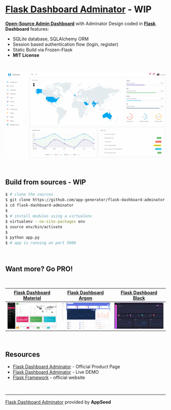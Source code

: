 # [Flask Dashboard Adminator](https://appseed.us/admin-dashboards/flask-dashboard-adminator) - WIP

**[Open-Source Admin Dashboard](https://appseed.us/admin-dashboards/open-source)** with Adminator Design coded in **[Flask](https://palletsprojects.com/p/flask/)**. **Dashboard** features:

- SQLite database, SQLAlchemy ORM
- Session based authentication flow (login, register)
- Static Build via Frozen-Flask
- **MIT License**

<br />

![Flask Dashboard Adminator - Open-Source Admin Panel](https://raw.githubusercontent.com/app-generator/static/master/products/flask-dashboard-adminator-intro.gif)

<br />

## Build from sources - WIP

```bash
$ # clone the sources
$ git clone https://github.com/app-generator/flask-dashboard-adminator.git
$ cd flask-dashboard-adminator
$
$ # install modules using a virtualenv
$ virtualenv --no-site-packages env
$ source env/bin/activate
$
$ python app.py
$ # app is running on port 5000
```

<br />

## Want more? Go PRO!

<br />

| [Flask Dashboard Material](https://appseed.us/admin-dashboards/flask-dashboard-material-pro) | [Flask Dashboard Argon](https://appseed.us/admin-dashboards/flask-dashboard-argon-pro) | [Flask Dashboard Black](https://appseed.us/admin-dashboards/flask-dashboard-black-pro) |
| --- | --- | --- |
| [![Flask Dashboard Material PRO](https://raw.githubusercontent.com/app-generator/static/master/products/flask-dashboard-material-pro-intro.gif)](https://appseed.us/admin-dashboards/flask-dashboard-material-pro)  | [![Flask Dashboard Argon PRO](https://raw.githubusercontent.com/app-generator/static/master/products/flask-dashboard-argon-pro-intro.gif)](https://appseed.us/admin-dashboards/flask-dashboard-argon-pro) | [![Flask Dashboard Black PRO](https://raw.githubusercontent.com/app-generator/static/master/products/flask-dashboard-black-pro-intro.gif)](https://appseed.us/admin-dashboards/flask-dashboard-black-pro)

<br />

## Resources

- [Flask Dashboard Adminator](https://appseed.us/admin-dashboards/flask-dashboard-adminator) - Official Product Page
- [Flask Dashboard Adminator](https://flask-dashboard-adminator.appseed.us/) - Live DEMO
- [Flask Framework](https://palletsprojects.com/p/flask/) - official website
 
<br />
 
---
[Flask Dashboard Adminator](https://appseed.us/admin-dashboards/flask-dashboard-adminator) provided by **AppSeed**
